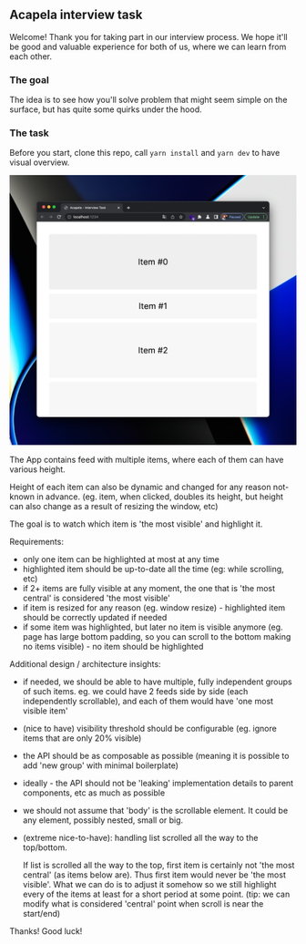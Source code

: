 ## Acapela interview task

Welcome! Thank you for taking part in our interview process. We hope it'll be good and valuable experience for both of us, where we can learn from each other.

### The goal

The idea is to see how you'll solve problem that might seem simple on the surface, but has quite some quirks under the hood.

### The task

Before you start, clone this repo, call `yarn install` and `yarn dev` to have visual overview.

![app](preview.png "The app")

The App contains feed with multiple items, where each of them can have various height.

Height of each item can also be dynamic and changed for any reason not-known in advance. (eg. item, when clicked, doubles its height, but height can also change as a result of resizing the window, etc)

The goal is to watch which item is 'the most visible' and highlight it.

Requirements:

- only one item can be highlighted at most at any time
- highlighted item should be up-to-date all the time (eg: while scrolling, etc)
- if 2+ items are fully visible at any moment, the one that is 'the most central' is considered 'the most visible'
- if item is resized for any reason (eg. window resize) - highlighted item should be correctly updated if needed
- if some item was highlighted, but later no item is visible anymore (eg. page has large bottom padding, so you can scroll to the bottom making no items visible) - no item should be highlighted

Additional design / architecture insights:

- if needed, we should be able to have multiple, fully independent groups of such items. eg. we could have 2 feeds side by side (each independently scrollable), and each of them would have 'one most visible item'
- (nice to have) visibility threshold should be configurable (eg. ignore items that are only 20% visible)
- the API should be as composable as possible (meaning it is possible to add 'new group' with minimal boilerplate)
- ideally - the API should not be 'leaking' implementation details to parent components, etc as much as possible
- we should not assume that 'body' is the scrollable element. It could be any element, possibly nested, small or big.
- (extreme nice-to-have): handling list scrolled all the way to the top/bottom.

  If list is scrolled all the way to the top, first item is certainly not 'the most central' (as items below are). Thus first item would never be 'the most visible'. What we can do is to adjust it somehow so we still highlight every of the items at least for a short period at some point. (tip: we can modify what is considered 'central' point when scroll is near the start/end)

Thanks! Good luck!

